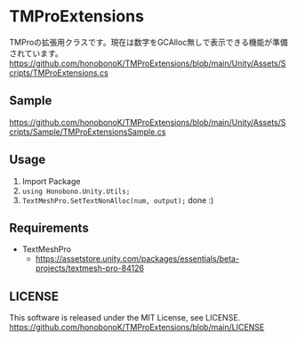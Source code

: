 # TMProExtensions
TMProの拡張用クラスです。現在は数字をGCAlloc無しで表示できる機能が準備されています。
https://github.com/honobonoK/TMProExtensions/blob/main/Unity/Assets/Scripts/TMProExtensions.cs

## Sample
https://github.com/honobonoK/TMProExtensions/blob/main/Unity/Assets/Scripts/Sample/TMProExtensionsSample.cs

## Usage

1. Import Package
1. `using Honobono.Unity.Utils;`
1. `TextMeshPro.SetTextNonAlloc(num, output);` done :)

## Requirements

* TextMeshPro
    * https://assetstore.unity.com/packages/essentials/beta-projects/textmesh-pro-84126
    
## LICENSE
This software is released under the MIT License, see LICENSE.<br>
https://github.com/honobonoK/TMProExtensions/blob/main/LICENSE
